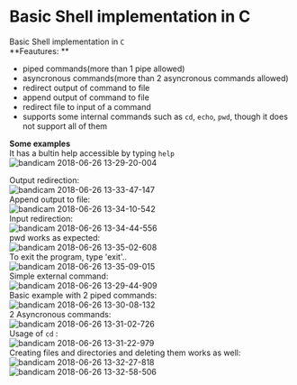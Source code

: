 # Basic Shell implementation in C
Basic Shell implementation in `C`  
**Feautures: ** 
- piped commands(more than 1 pipe allowed)  
- asyncronous commands(more than 2 asyncronous commands allowed)  
- redirect output of command to file  
- append output of command to file  
- redirect file to input of a command  
- supports some internal commands such as `cd`, `echo`, `pwd`, though it does not support all of them  

**Some examples**  
It has a bultin help accessible by typing `help`
![bandicam 2018-06-26 13-29-20-004](https://user-images.githubusercontent.com/37183688/41937889-696b75b6-7946-11e8-818e-a32b9da75f51.jpg)

Output redirection:  
![bandicam 2018-06-26 13-33-47-147](https://user-images.githubusercontent.com/37183688/41937883-6878094e-7946-11e8-86e4-e0652572e8bb.jpg)  
Append output to file:  
![bandicam 2018-06-26 13-34-10-542](https://user-images.githubusercontent.com/37183688/41937884-68a55ae8-7946-11e8-8a52-ef56965d11af.jpg)  
Input redirection:   
![bandicam 2018-06-26 13-34-44-556](https://user-images.githubusercontent.com/37183688/41937886-68d47b20-7946-11e8-9177-37c94651e3a4.jpg)  
pwd works as expected:  
![bandicam 2018-06-26 13-35-02-608](https://user-images.githubusercontent.com/37183688/41937887-690768aa-7946-11e8-8f9f-79f45096bc43.jpg)  
To exit the program, type 'exit'..  
![bandicam 2018-06-26 13-35-09-015](https://user-images.githubusercontent.com/37183688/41937888-69352308-7946-11e8-9789-487eeb79b041.jpg)  
Simple external command:  
![bandicam 2018-06-26 13-29-44-909](https://user-images.githubusercontent.com/37183688/41937890-69d40522-7946-11e8-88e7-a86003d17fd3.jpg)  
Basic example with 2 piped commands:  
![bandicam 2018-06-26 13-30-08-132](https://user-images.githubusercontent.com/37183688/41937893-6a000cf8-7946-11e8-95bd-0e8792d62875.jpg)  
2 Asyncronous commands:  
![bandicam 2018-06-26 13-31-02-726](https://user-images.githubusercontent.com/37183688/41937895-6a8615b4-7946-11e8-9790-cc0bcc5a59b6.jpg)  
Usage of `cd` :  
![bandicam 2018-06-26 13-31-22-979](https://user-images.githubusercontent.com/37183688/41937896-6ab5cb38-7946-11e8-8bd3-2989c5e63e1c.jpg)  
Creating files and directories and deleting them works as well:  
![bandicam 2018-06-26 13-32-27-818](https://user-images.githubusercontent.com/37183688/41937897-6ae5c202-7946-11e8-9d8a-d73172213974.jpg)  
![bandicam 2018-06-26 13-32-58-506](https://user-images.githubusercontent.com/37183688/41937898-6b1c5cf4-7946-11e8-9cce-2eaec36bfa80.jpg)  
